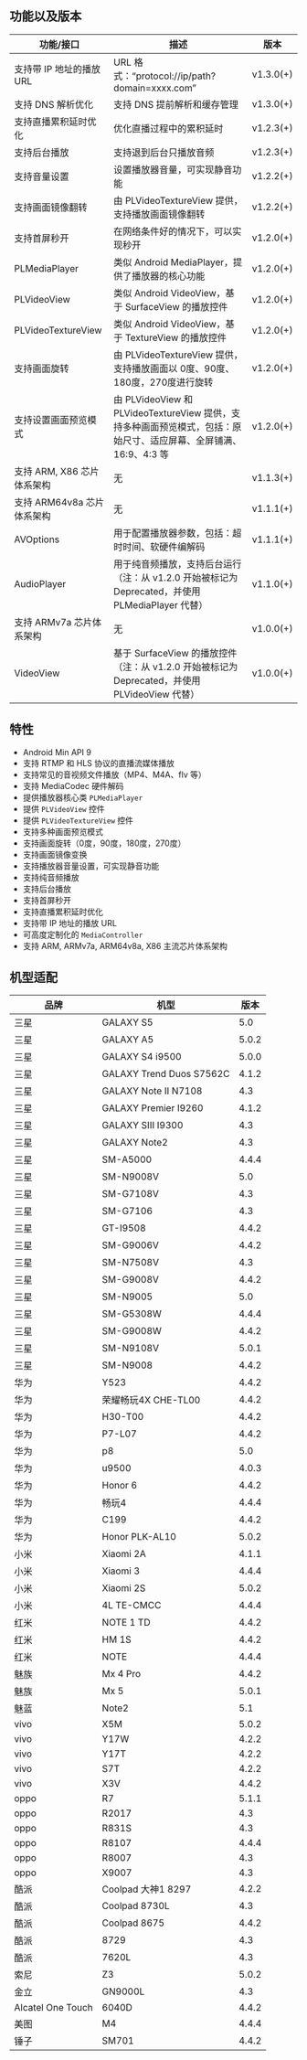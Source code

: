 ## 功能以及版本

| 功能/接口              | 描述                                       | 版本        |
| ------------------ | ---------------------------------------- | --------- |
| 支持带 IP 地址的播放 URL   | URL 格式：“protocol://ip/path?domain=xxxx.com” | v1.3.0(+) |
| 支持 DNS 解析优化        | 支持 DNS 提前解析和缓存管理                         | v1.3.0(+) |
| 支持直播累积延时优化         | 优化直播过程中的累积延时                             | v1.2.3(+) |
| 支持后台播放             | 支持退到后台只播放音频                              | v1.2.3(+) |
| 支持音量设置             | 设置播放器音量，可实现静音功能                          | v1.2.2(+) |
| 支持画面镜像翻转           | 由 PLVideoTextureView 提供，支持播放画面镜像翻转       | v1.2.2(+) |
| 支持首屏秒开             | 在网络条件好的情况下，可以实现秒开                        | v1.2.0(+) |
| PLMediaPlayer      | 类似 Android MediaPlayer，提供了播放器的核心功能       | v1.2.0(+) |
| PLVideoView        | 类似 Android VideoView，基于 SurfaceView 的播放控件 | v1.2.0(+) |
| PLVideoTextureView | 类似 Android VideoView，基于 TextureView 的播放控件 | v1.2.0(+) |
| 支持画面旋转             | 由 PLVideoTextureView 提供，支持播放画面以 0度、90度、180度，270度进行旋转 | v1.2.0(+) |
| 支持设置画面预览模式         | 由 PLVideoView 和 PLVideoTextureView 提供，支持多种画面预览模式，包括：原始尺寸、适应屏幕、全屏铺满、16:9、4:3 等 | v1.2.0(+) |
| 支持 ARM, X86 芯片体系架构 | 无                                        | v1.1.3(+) |
| 支持 ARM64v8a 芯片体系架构 | 无                                        | v1.1.1(+) |
| AVOptions          | 用于配置播放器参数，包括：超时时间、软硬件编解码                 | v1.1.1(+) |
| AudioPlayer        | 用于纯音频播放，支持后台运行（注：从 v1.2.0 开始被标记为 Deprecated，并使用 PLMediaPlayer 代替） | v1.1.0(+) |
| 支持 ARMv7a 芯片体系架构   | 无                                        | v1.0.0(+) |
| VideoView          | 基于 SurfaceView 的播放控件（注：从 v1.2.0 开始被标记为 Deprecated，并使用 PLVideoView 代替） | v1.0.0(+) |


## 特性

- Android Min API 9
- 支持 RTMP 和 HLS 协议的直播流媒体播放
- 支持常见的音视频文件播放（MP4、M4A、flv 等）
- 支持 MediaCodec 硬件解码
- 提供播放器核心类 `PLMediaPlayer`
- 提供 `PLVideoView` 控件
- 提供 `PLVideoTextureView` 控件
- 支持多种画面预览模式
- 支持画面旋转（0度，90度，180度，270度）
- 支持画面镜像变换
- 支持播放器音量设置，可实现静音功能
- 支持纯音频播放
- 支持后台播放
- 支持首屏秒开
- 支持直播累积延时优化
- 支持带 IP 地址的播放 URL
- 可高度定制化的 `MediaController`
- 支持 ARM, ARMv7a, ARM64v8a, X86 主流芯片体系架构

## 机型适配

| 品牌 | 机型 | 版本 |
|---|---|---|
| 三星 | GALAXY S5 | 5.0 |
| 三星 | GALAXY A5 | 5.0.2 |
| 三星 | GALAXY S4 i9500 | 5.0.0 |
| 三星 | GALAXY Trend Duos S7562C | 4.1.2 |
| 三星 | GALAXY Note II N7108 | 4.3 |
| 三星 | GALAXY Premier I9260 | 4.1.2 |
| 三星 | GALAXY SIII I9300 | 4.3 |
| 三星 | GALAXY Note2 | 4.3 |
| 三星 | SM-A5000 | 4.4.4 |
| 三星 | SM-N9008V | 5.0 |
| 三星 | SM-G7108V | 4.3 |
| 三星 | SM-G7106 | 4.3 |
| 三星 | GT-I9508 | 4.4.2 |
| 三星 | SM-G9006V | 4.4.2  |
| 三星 | SM-N7508V | 4.3 |
| 三星 | SM-G9008V  | 4.4.2 |
| 三星 | SM-N9005 | 5.0 |
| 三星 | SM-G5308W | 4.4.4 |
| 三星 | SM-G9008W | 4.4.2 |
| 三星 | SM-N9108V | 5.0.1 |
| 三星 | SM-N9008 | 4.4.2 |
| 华为 | Y523 | 4.4.2 |
| 华为 | 荣耀畅玩4X CHE-TL00 | 4.4.2 |
| 华为 | H30-T00 | 4.4.2 |
| 华为 | P7-L07 | 4.4.2 |
| 华为 | p8 | 5.0 |
| 华为 | u9500 | 4.0.3 |
| 华为 | Honor 6 | 4.4.2 |
| 华为 | 畅玩4 | 4.4.4 |
| 华为 | C199 | 4.4.2 |
| 华为 | Honor PLK-AL10 | 5.0.2 |
| 小米 | Xiaomi 2A | 4.1.1 |
| 小米 | Xiaomi 3 | 4.4.4 |
| 小米 | Xiaomi 2S | 5.0.2 |
| 小米 | 4L TE-CMCC | 4.4.4 |
| 红米 | NOTE 1 TD | 4.4.2 |
| 红米 | HM 1S | 4.4.2 |
| 红米 | NOTE | 4.4.4 |
| 魅族 | Mx 4 Pro | 4.4.2 |
| 魅族 | Mx 5 | 5.0.1 |
| 魅蓝 | Note2 | 5.1 |
| vivo | X5M | 5.0.2 |
| vivo | Y17W | 4.2.2 |
| vivo | Y17T | 4.2.2 |
| vivo | S7T | 4.2.2 |
| vivo | X3V |  4.4.2 |
| oppo | R7 | 5.1.1 |
| oppo | R2017  | 4.3 |
| oppo | R831S | 4.3 |
| oppo | R8107 | 4.4.4 |
| oppo | R8007 | 4.3 |
| oppo | X9007 | 4.3 |
| 酷派 | Coolpad 大神1 8297 | 4.2.2 |
| 酷派 | Coolpad 8730L | 4.3 |
| 酷派 | Coolpad 8675 | 4.4.2 |
| 酷派 | 8729 | 4.3 |
| 酷派 | 7620L | 4.3 |
| 索尼 | Z3 | 5.0.2 |
| 金立 | GN9000L | 4.3 |
| Alcatel One Touch | 6040D | 4.4.2 |
| 美图 | M4 | 4.4.4 |
| 锤子 | SM701 | 4.4.2 |
